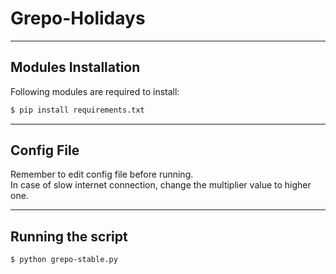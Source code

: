 # Grepo-Holidays
____________________________________________________________
## Modules Installation
Following modules are required to install:
```bash
$ pip install requirements.txt
```
____________________________________________________________
## Config File
Remember to edit config file before running.\
In case of slow internet connection, change the multiplier value to higher one.
____________________________________________________________
## Running the script
```bash
$ python grepo-stable.py
```
